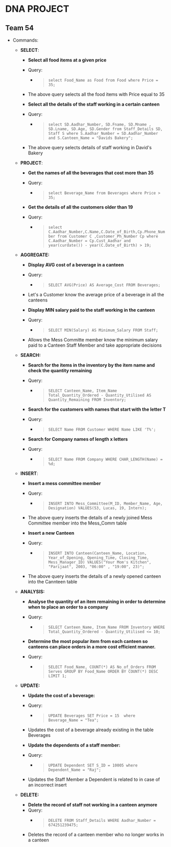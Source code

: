 # DNA PROJECT

## Team 54


* Commands:
    * **SELECT**:
        * **Select all food items at a given price**
        * Query:
            * > `select Food_Name as Food from Food where Price = 35;`
        * The above query selects all the food items with Price equal to 35

        * **Select all the details of the staff working in a certain canteen**
        * Query:
            * > `select SD.Aadhar_Number, SD.Fname, SD.Mname , SD.Lname, SD.Age, SD.Gender from Staff_Details SD, Staff S where S.Aadhar_Number = SD.Aadhar_Number and S.Canteen_Name = "Davids Bakery";`
        * The above query selects details of staff working in David's Bakery 

    * **PROJECT**:
        * **Get the names of all the beverages that cost more than 35**
        * Query:
            * > `select Beverage_Name from Beverages where Price > 35;`
        
        * **Get the details of all the customers older than 19**
        * Query:
            * > `select C.Aadhar_Number,C.Name,C.Date_of_Birth,Cp.Phone_Number from Customer C ,Customer_Ph_Number Cp where C.Aadhar_Number = Cp.Cust_Aadhar and year(curdate()) - year(C.Date_of_Birth) > 19;`
    
    * **AGGREGATE:**
        * **Display AVG cost of a beverage in a canteen**
        * Query:
            * > `SELECT AVG(Price) AS Average_Cost FROM Beverages;` 
        * Let's a Customer know the average price of a beverage in all the canteens

        * **Display MIN salary paid to the staff working in the canteen**
        * Query:
            * > `SELECT MIN(Salary) AS Minimum_Salary FROM Staff;` 
        * Allows the Mess Committe member know the minimum salary paid to a Canteen Staff Member and take appropriate decisions


    * **SEARCH:**
        * **Search for the items in the inventory by the item name and check the quantity remaining**
        * Query:
            * > `SELECT Canteen_Name, Item_Name Total_Quantity_Ordered - Quantity_Utilised AS Quantity_Remaining FROM Inventory;` 
            
        * **Search for the customers with names that start with the letter T**
        * Query:
            * > `SELECT Name FROM Customer WHERE Name LIKE 'T%';`

        * **Search for Company names of length x letters**
        * Query:
            * > `SELECT Name FROM Company WHERE CHAR_LENGTH(Name) = %d;`


    * **INSERT**:
        * **Insert a mess committee member**
        * Query:
            * > `INSERT INTO Mess_Committee(M_ID, Member_Name, Age, Designation) VALUES(53, Lucas, 19, Intern);` 
        * The above query inserts the details of a newly joined Mess Committee member into the Mess_Comm table

        * **Insert a new Canteen**
        * Query:
            * > `INSERT INTO Canteen(Canteen_Name, Location, Year_of_Opening, Opening_Time, Closing_Time, Mess_Manager_ID) VALUES("Your Mom's Kitchen", "Parijaat", 2003, "06:00" , "19:00", 23)";`
        * The above query inserts the details of a newly opened canteen into  the Cannteen table


    * **ANALYSIS:**
        * **Analyse the quantity of an item remaining in order to determine when to place an order to a company**
        * Query:
            * > `SELECT Canteen_Name, Item_Name FROM Inventory WHERE Total_Quantity_Ordered - Quantity_Utilised <= 10;` 

        * **Determine the most popular item from each canteen so canteens can place orders in a more cost efficient manner.**
        * Query:
            * > `SELECT Food_Name, COUNT(*) AS No_of_Orders FROM Serves GROUP BY Food_Name ORDER BY COUNT(*) DESC LIMIT 1;` 

    * **UPDATE:**
        * **Update the cost of a beverage:**
        * Query:
            * > `UPDATE Beverages SET Price = 15  where Beverage_Name = "Tea";` 
        * Updates the cost of a beverage already existing in the table Beverages

        * **Update the dependents of a staff member:**
        * Query:
            * > `UPDATE Dependent SET S_ID = 10005 where Dependent_Name = "Raj";` 
        * Updates the Staff Member a Dependent is related to in case of an incorrect insert
        
    * **DELETE:**
        * **Delete the record of staff not working in a canteen anymore**
        * Query:
            * > `DELETE FROM Staff_Details WHERE Aadhar_Number = 674251239475;` 
        * Deletes the record of a canteen member who no longer works in a canteen

         



        

        
    

        


        


